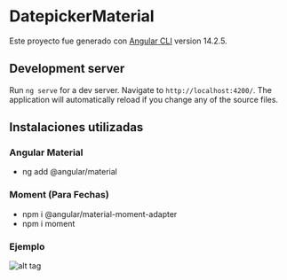 # DatepickerMaterial

Este proyecto fue generado con [Angular CLI](https://github.com/angular/angular-cli) version 14.2.5.

## Development server

Run `ng serve` for a dev server. Navigate to `http://localhost:4200/`. The application will automatically reload if you change any of the source files.

## Instalaciones utilizadas

### Angular Material
- ng add @angular/material

### Moment (Para Fechas)
- npm i @angular/material-moment-adapter
- npm i moment


### Ejemplo

![alt tag](https://github.com/manzanar8/?raw=true) 

